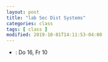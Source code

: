 ```yaml
---
layout: post
title: "lab Sec Dist Systems"
categories: class
tags: [ class ]
modified: 2019-10-01T14:11:53-04:00
---
```


* []() : Do 16, Fr 10
